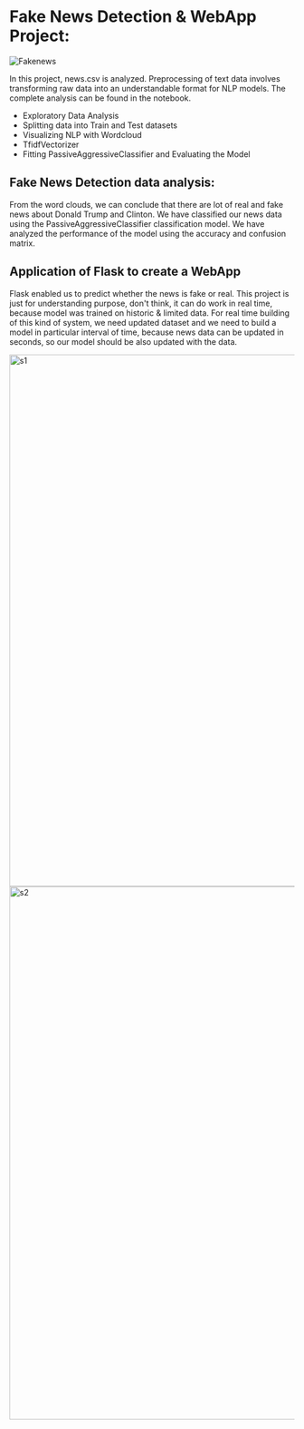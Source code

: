 # Fake News Detection &  WebApp Project:
![Fakenews](https://user-images.githubusercontent.com/71408369/117555629-c11fc100-b02e-11eb-9b04-fb27220780b3.jpg)


In this project, news.csv is analyzed. Preprocessing of text data involves transforming raw data into an understandable format for NLP models.
The complete analysis can be found in the notebook.

* Exploratory Data Analysis
* Splitting data into Train and Test datasets
* Visualizing NLP with Wordcloud
* TfidfVectorizer
* Fitting PassiveAggressiveClassifier and Evaluating the Model

## Fake News Detection data analysis:

From the word clouds, we can conclude that there are lot of real and fake news about Donald Trump and Clinton. We have classified our news data using the PassiveAggressiveClassifier classification model. We have analyzed the performance of the model using the accuracy and confusion matrix.

## Application of Flask to create a WebApp
Flask enabled us to predict whether the news is fake or real. This project is just for understanding purpose, don't think, it can do work in real time, because model was trained on historic & limited data. For real time building of this kind of system, we need updated dataset and we need to build a model in particular interval of time, because news data can be updated in seconds, so our model should be also updated with the data.

<img width="938" alt="s1" src="https://user-images.githubusercontent.com/71408369/117555650-0217d580-b02f-11eb-8550-e9083917921a.PNG">

<img width="940" alt="s2" src="https://user-images.githubusercontent.com/71408369/117555663-152aa580-b02f-11eb-9f32-e3a5e769f45b.PNG">
